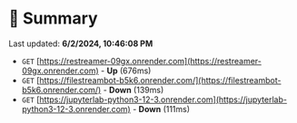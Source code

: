 # 📖 Summary
Last updated: **6/2/2024, 10:46:08 PM**

- `GET` [https://restreamer-09gx.onrender.com](https://restreamer-09gx.onrender.com) - **Up** (676ms)
- `GET` [https://filestreambot-b5k6.onrender.com/](https://filestreambot-b5k6.onrender.com/) - **Down** (139ms)
- `GET` [https://jupyterlab-python3-12-3.onrender.com](https://jupyterlab-python3-12-3.onrender.com) - **Down** (111ms)
